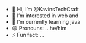 - 👋 Hi, I’m @KavinsTechCraft
- 👀 I’m interested in web and 
- 🌱 I’m currently learning java
- 😄 Pronouns: ...he/him
- ⚡ Fun fact: ...

<!---
KavinsTechCraft/KavinsTechCraft is a ✨ special ✨ repository because its `README.md` (this file) appears on your GitHub profile.
You can click the Preview link to take a look at your changes.
--->
